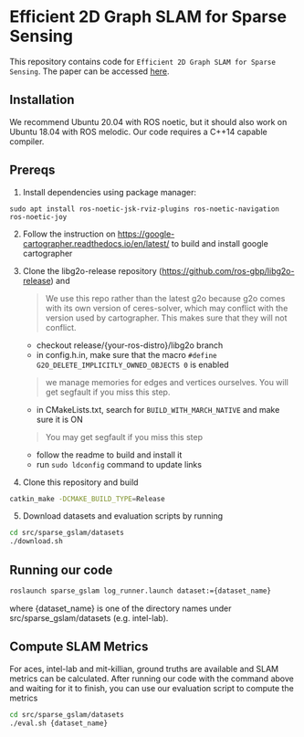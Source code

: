 # Efficient 2D Graph SLAM for Sparse Sensing

This repository contains code for `Efficient 2D Graph SLAM for Sparse Sensing`. The paper can be accessed [here](paper/iros2022.pdf). 

## Installation

We recommend Ubuntu 20.04 with ROS noetic, but it should also work on Ubuntu 18.04 with ROS melodic. Our code requires a C++14 capable compiler. 

## Prereqs

1. Install dependencies using package manager:

```
sudo apt install ros-noetic-jsk-rviz-plugins ros-noetic-navigation ros-noetic-joy
```

2. Follow the instruction on https://google-cartographer.readthedocs.io/en/latest/ to build and install google cartographer

3. Clone the libg2o-release repository (https://github.com/ros-gbp/libg2o-release) and
    > We use this repo rather than the latest g2o because g2o comes with its own version of ceres-solver, which may conflict with the version used by cartographer. This makes sure that they will not conflict.
    - checkout release/{your-ros-distro}/libg2o branch
    - in config.h.in, make sure that the macro `#define G2O_DELETE_IMPLICITLY_OWNED_OBJECTS 0` is enabled
    > we manage memories for edges and vertices ourselves. You will get segfault if you miss this step.
    - in CMakeLists.txt, search for `BUILD_WITH_MARCH_NATIVE` and make sure it is ON
    > You may get segfault if you miss this step
    - follow the readme to build and install it
    - run `sudo ldconfig` command to update links

4. Clone this repository and build

```bash
catkin_make -DCMAKE_BUILD_TYPE=Release
```

5. Download datasets and evaluation scripts by running

```bash
cd src/sparse_gslam/datasets
./download.sh
```

## Running our code

```bash
roslaunch sparse_gslam log_runner.launch dataset:={dataset_name}
```

where {dataset_name} is one of the directory names under src/sparse_gslam/datasets (e.g. intel-lab).

## Compute SLAM Metrics

For aces, intel-lab and mit-killian, ground truths are available and SLAM metrics can be calculated. After running our code with the command above and waiting for it to finish, you can use our evaluation script to compute the metrics

```bash
cd src/sparse_gslam/datasets
./eval.sh {dataset_name}
```

